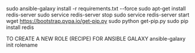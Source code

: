 sudo ansible-galaxy install -r requirements.txt --force
sudo apt-get install redis-server
sudo service redis-server stop
sudo service redis-server start
wget https://bootstrap.pypa.io/get-pip.py 
sudo python get-pip.py
sudo pip install redis

TO CREATE A NEW ROLE (RECIPE) FOR ANSIBLE GALAXY
ansible-galaxy init rolename

